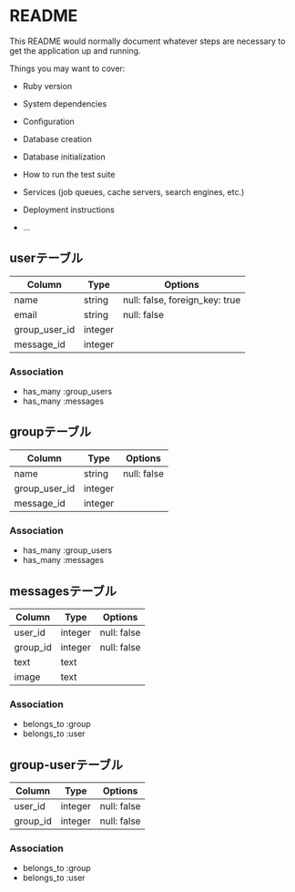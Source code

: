 # README

This README would normally document whatever steps are necessary to get the
application up and running.

Things you may want to cover:

* Ruby version

* System dependencies

* Configuration

* Database creation

* Database initialization

* How to run the test suite

* Services (job queues, cache servers, search engines, etc.)

* Deployment instructions

* ...



## userテーブル
|Column|Type|Options|
|------|----|-------|
|name|string|null: false, foreign_key: true|
|email|string|null: false|
|group_user_id|integer||
|message_id|integer||
### Association
- has_many :group_users
- has_many :messages

## groupテーブル
|Column|Type|Options|
|------|----|-------|
|name|string|null: false|
|group_user_id|integer||
|message_id|integer||
### Association
- has_many :group_users
- has_many :messages

## messagesテーブル

|Column|Type|Options|
|------|----|-------|
|user_id|integer|null: false|
|group_id|integer|null: false|
|text|text||
|image|text||
### Association
- belongs_to :group
- belongs_to :user

## group-userテーブル
|Column|Type|Options|
|------|----|-------|
|user_id|integer|null: false|
|group_id|integer|null: false|
### Association
- belongs_to :group
- belongs_to :user

